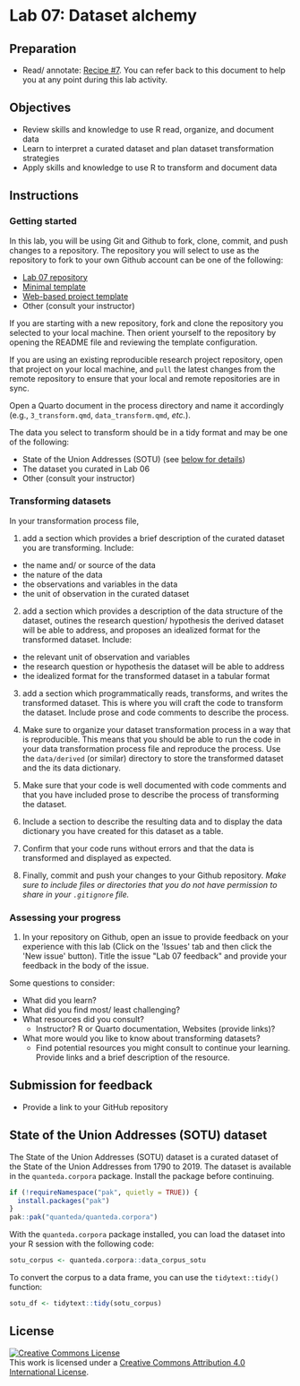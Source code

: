 # Lab 07: Dataset alchemy

## Preparation

- Read/ annotate: [Recipe \#7](https://qtalr.github.io/qtalrkit/articles/recipe-7.html). You can refer back to this document to help you at any point during this lab activity.

## Objectives

- Review skills and knowledge to use R read, organize, and document data
- Learn to interpret a curated dataset and plan dataset transformation strategies
- Apply skills and knowledge to use R to transform and document data

## Instructions

### Getting started

In this lab, you will be using Git and Github to fork, clone, commit, and push changes to a repository. The repository you will select to use as the repository to fork to your own Github account can be one of the following:

- [Lab 07 repository](https://github.com/qtalr/lab-07)
- [Minimal template](https://github.com/qtalr/project)
- [Web-based project template](https://github.com/qtalr/project_web)
- Other (consult your instructor)

If you are starting with a new repository, fork and clone the repository you selected to your local machine. Then orient yourself to the repository by opening the README file and reviewing the template configuration.

If you are using an existing reproducible research project repository, open that project on your local machine, and `pull` the latest changes from the remote repository to ensure that your local and remote repositories are in sync.

Open a Quarto document in the process directory and name it accordingly (e.g., `3_transform.qmd`, `data_transform.qmd`, *etc.*).

The data you select to transform should be in a tidy format and may be one of the following:

- State of the Union Addresses (SOTU) (see [below for details](#state-of-the-union-addresses-sotu-dataset))
- The dataset you curated in Lab 06
- Other (consult your instructor)

### Transforming datasets

In your transformation process file,

1. add a section which provides a brief description of the curated dataset you are transforming. Include:

  - the name and/ or source of the data
  - the nature of the data
  - the observations and variables in the data
  - the unit of observation in the curated dataset

2. add a section which provides a description of the data structure of the dataset, outines the research question/ hypothesis the derived dataset will be able to address, and proposes an idealized format for the transformed dataset. Include:

  - the relevant unit of observation and variables
  - the research question or hypothesis the dataset will be able to address
  - the idealized format for the transformed dataset in a tabular format

3. add a section which programmatically reads, transforms, and writes the transformed dataset. This is where you will craft the code to transform the dataset. Include prose and code comments to describe the process.

4. Make sure to organize your dataset transformation process in a way that is reproducible. This means that you should be able to run the code in your data transformation process file and reproduce the process. Use the `data/derived` (or similar) directory to store the transformed dataset and the its data dictionary.

5. Make sure that your code is well documented with code comments and that you have included prose to describe the process of transforming the dataset.

6. Include a section to describe the resulting data and to display the data dictionary you have created for this dataset as a table.

7. Confirm that your code runs without errors and that the data is transformed and displayed as expected.

8. Finally, commit and push your changes to your Github repository. *Make sure to include files or directories that you do not have permission to share in your `.gitignore` file.*

### Assessing your progress

1. In your repository on Github, open an issue to provide feedback on your experience with this lab (Click on the 'Issues' tab and then click the 'New issue' button). Title the issue "Lab 07 feedback" and provide your feedback in the body of the issue.

Some questions to consider:

  - What did you learn?
  - What did you find most/ least challenging?
  - What resources did you consult?
    - Instructor? R or Quarto documentation, Websites (provide links)?
  - What more would you like to know about transforming datasets?
    - Find potential resources you might consult to continue your learning. Provide links and a brief description of the resource.

## Submission for feedback

- Provide a link to your GitHub repository

## State of the Union Addresses (SOTU) dataset

The State of the Union Addresses (SOTU) dataset is a curated dataset of the State of the Union Addresses from 1790 to 2019. The dataset is available in the `quanteda.corpora` package. Install the package before continuing.

```r
if (!requireNamespace("pak", quietly = TRUE)) {
  install.packages("pak")
}
pak::pak("quanteda/quanteda.corpora")
```

With the `quanteda.corpora` package installed, you can load the dataset into your R session with the following code:

```r
sotu_corpus <- quanteda.corpora::data_corpus_sotu
```

To convert the corpus to a data frame, you can use the `tidytext::tidy()` function:

```r
sotu_df <- tidytext::tidy(sotu_corpus)
```

## License

<a rel="license" href="http://creativecommons.org/licenses/by/4.0/"><img alt="Creative Commons License" style="border-width:0" src="https://i.creativecommons.org/l/by/4.0/88x31.png" /></a><br />This work is licensed under a <a rel="license" href="http://creativecommons.org/licenses/by/4.0/">Creative Commons Attribution 4.0 International License</a>.

